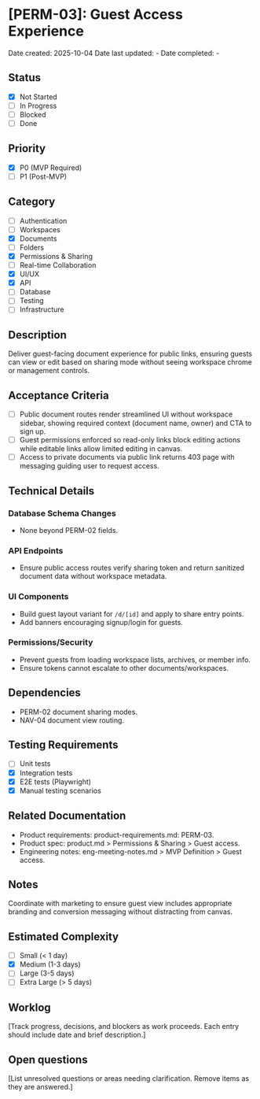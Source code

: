 # [PERM-03]: Guest Access Experience

Date created: 2025-10-04
Date last updated: -
Date completed: -

## Status

- [x] Not Started
- [ ] In Progress
- [ ] Blocked
- [ ] Done

## Priority

- [x] P0 (MVP Required)
- [ ] P1 (Post-MVP)

## Category

- [ ] Authentication
- [ ] Workspaces
- [x] Documents
- [ ] Folders
- [x] Permissions & Sharing
- [ ] Real-time Collaboration
- [x] UI/UX
- [x] API
- [ ] Database
- [ ] Testing
- [ ] Infrastructure

## Description

Deliver guest-facing document experience for public links, ensuring guests can view or edit based on sharing mode without seeing workspace chrome or management controls.

## Acceptance Criteria

- [ ] Public document routes render streamlined UI without workspace sidebar, showing required context (document name, owner) and CTA to sign up.
- [ ] Guest permissions enforced so read-only links block editing actions while editable links allow limited editing in canvas.
- [ ] Access to private documents via public link returns 403 page with messaging guiding user to request access.

## Technical Details

### Database Schema Changes

- None beyond PERM-02 fields.

### API Endpoints

- Ensure public access routes verify sharing token and return sanitized document data without workspace metadata.

### UI Components

- Build guest layout variant for `/d/[id]` and apply to share entry points.
- Add banners encouraging signup/login for guests.

### Permissions/Security

- Prevent guests from loading workspace lists, archives, or member info.
- Ensure tokens cannot escalate to other documents/workspaces.

## Dependencies

- PERM-02 document sharing modes.
- NAV-04 document view routing.

## Testing Requirements

- [ ] Unit tests
- [x] Integration tests
- [x] E2E tests (Playwright)
- [x] Manual testing scenarios

## Related Documentation

- Product requirements: product-requirements.md: PERM-03.
- Product spec: product.md > Permissions & Sharing > Guest access.
- Engineering notes: eng-meeting-notes.md > MVP Definition > Guest access.

## Notes

Coordinate with marketing to ensure guest view includes appropriate branding and conversion messaging without distracting from canvas.

## Estimated Complexity

- [ ] Small (< 1 day)
- [x] Medium (1-3 days)
- [ ] Large (3-5 days)
- [ ] Extra Large (> 5 days)

## Worklog

[Track progress, decisions, and blockers as work proceeds. Each entry should include date and brief description.]

## Open questions

[List unresolved questions or areas needing clarification. Remove items as they are answered.]
